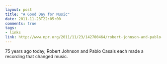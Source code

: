 ```yaml
---
layout: post
title: "A Good Day for Music"
date: 2011-11-23T22:05:00
comments: true
tags:
- links
link: http://www.npr.org/2011/11/23/142700464/robert-johnson-and-pablo-casals-game-changers-turn-75?sc=tw&cc=twmp
---
```

75 years ago today, Robert Johnson and Pablo Casals each made a recording that
changed music.

